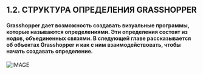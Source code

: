 ## 1.2. СТРУКТУРА ОПРЕДЕЛЕНИЯ GRASSHOPPER

#### Grasshopper дает возможность создавать визуальные программы, которые называются определениями. Эти определения состоят из нодов, объединенных связями. В следующей главе рассказывается об объектах Grasshopper и как с ним взаимодействовать, чтобы начать создавать определение.

![IMAGE](images/1-2/1-2_001-anatomy-of-definition.png)
